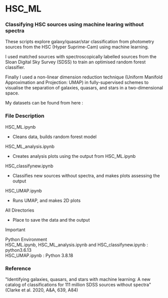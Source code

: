 # HSC_ML
### Classifying HSC sources using machine learing without spectra
These scripts explore galaxy/quasar/star classification from photometry sources from the HSC (Hyper Suprime-Cam) using machine learning.

I used matched sources with spectroscopically labelled sources from the Sloan Digital Sky Survey (SDSS) to train an optimised random forest classifier.

Finally I used a non-linear dimension reduction technique (Uniform Manifold Approximation and Projection: UMAP) in fully-supervised schemes to visualise the separation of galaxies, quasars, and stars in a two-dimensional space.



My datasets can be found from here : 



### File Description
HSC_ML.ipynb
* Cleans data, builds random forest model

HSC_ML_analysis.ipynb
* Creates analysis plots using the output from HSC_ML.ipynb

HSC_classifynew.ipynb
* Classifies new sources without spectra, and makes plots assessing the output

HSC_UMAP.ipynb
* Runs UMAP, and makes 2D plots

All Directories
* Place to save the data and the output

> [!IMPORTANT]
> Python Environment  
> HSC_ML.ipynb, HSC_ML_analysis.ipynb and HSC_classifynew.ipynb : python3.6.13  
> HSC_UMAP.ipynb : Python 3.8.18  


### Reference
"Identifying galaxies, quasars, and stars with machine learning: A new catalog of classifications for 111 million SDSS sources without spectra" (Clarke et al. 2020, A&A, 639, A84)

